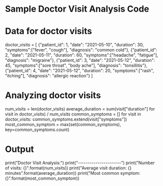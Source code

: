 
 
   # Sample Doctor Visit Analysis Code

# Data for doctor visits
doctor_visits = [
    {"patient_id": 1, "date": "2021-05-10", "duration": 30, "symptoms":["fever", "cough"], "diagnosis": "common cold"},
    {"patient_id": 2, "date": "2021-05-11", "duration": 60, "symptoms":["headache", "fatigue"], "diagnosis": "migraine"},
    {"patient_id": 3, "date": "2021-05-12", "duration": 45, "symptoms":["sore throat", "body ache"], "diagnosis": "tonsillitis"},
    {"patient_id": 4, "date": "2021-05-12", "duration": 20, "symptoms":["rash", "itching"], "diagnosis": "allergic reaction"}
]

# Analyzing doctor visits
num_visits = len(doctor_visits)
average_duration = sum(visit["duration"] for visit in doctor_visits) / num_visits
common_symptoms = []
for visit in doctor_visits:
    common_symptoms.extend(visit["symptoms"])
most_common_symptom = max(set(common_symptoms), key=common_symptoms.count)

# Output
print("Doctor Visit Analysis:")
print("----------------------")
print("Number of visits: {}".format(num_visits))
print("Average visit duration: {} minutes".format(average_duration))
print("Most common symptom: {}".format(most_common_symptom))

